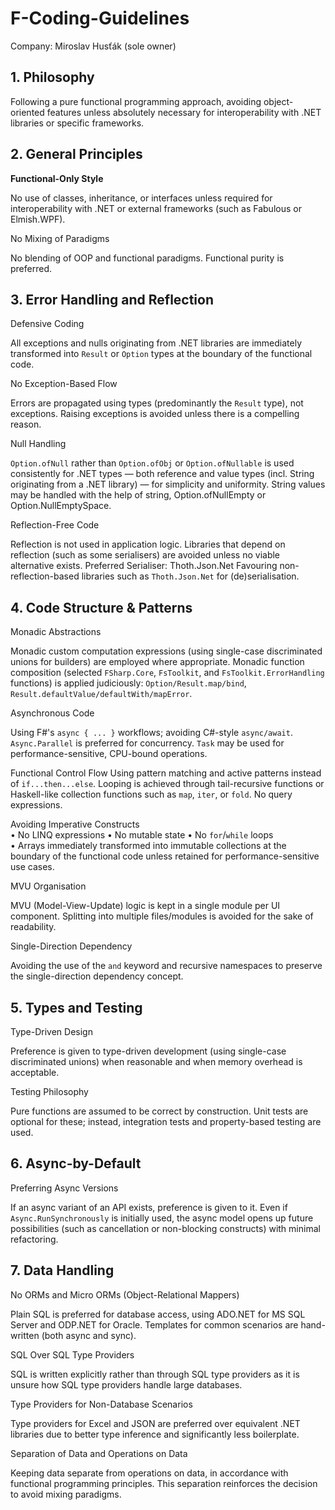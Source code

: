 # F-Coding-Guidelines

Company: Miroslav Husťák (sole owner)

## 1. Philosophy

Following a pure functional programming approach, avoiding object-oriented features unless absolutely necessary for interoperability with .NET libraries or specific frameworks.

## 2. General Principles

**Functional-Only Style**

No use of classes, inheritance, or interfaces unless required for interoperability with .NET or external frameworks (such as Fabulous or Elmish.WPF).

No Mixing of Paradigms

No blending of OOP and functional paradigms. Functional purity is preferred.

## 3. Error Handling and Reflection

Defensive Coding

All exceptions and nulls originating from .NET libraries are immediately transformed into `Result` or `Option` types at the boundary of the functional code.

No Exception-Based Flow

Errors are propagated using types (predominantly the `Result` type), not exceptions. Raising exceptions is avoided unless there is a compelling reason.

Null Handling

`Option.ofNull` rather than `Option.ofObj` or `Option.ofNullable` is used consistently for .NET types — both reference and value types (incl. String originating from a .NET library) — for simplicity and uniformity. String values may be handled with the help of string, Option.ofNullEmpty or Option.NullEmptySpace.  

Reflection-Free Code

Reflection is not used in application logic. Libraries that depend on reflection (such as some serialisers) are avoided unless no viable alternative exists.
Preferred Serialiser: Thoth.Json.Net
Favouring non-reflection-based libraries such as `Thoth.Json.Net` for (de)serialisation.

## 4. Code Structure & Patterns

Monadic Abstractions

Monadic custom computation expressions (using single-case discriminated unions for builders) are employed where appropriate. Monadic function composition (selected `FSharp.Core`, `FsToolkit`, and `FsToolkit.ErrorHandling` functions) is applied judiciously: `Option/Result.map/bind`, `Result.defaultValue/defaultWith/mapError`.

Asynchronous Code

Using F#'s `async { ... }` workflows; avoiding C#-style `async/await`. `Async.Parallel` is preferred for concurrency. `Task` may be used for performance-sensitive, CPU-bound operations.

Functional Control Flow
Using pattern matching and active patterns instead of `if...then...else`. Looping is achieved through tail-recursive functions or Haskell-like collection functions such as `map`, `iter`, or `fold`. No query expressions.

Avoiding Imperative Constructs  
•	No LINQ expressions 
•	No mutable state
•	No `for`/`while` loops  
•	Arrays immediately transformed into immutable collections at the boundary of the functional code unless retained for performance-sensitive use cases.

MVU Organisation

MVU (Model-View-Update) logic is kept in a single module per UI component. Splitting into multiple files/modules is avoided for the sake of readability.

Single-Direction Dependency

Avoiding the use of the `and` keyword and recursive namespaces to preserve the single-direction dependency concept.

## 5. Types and Testing

Type-Driven Design

Preference is given to type-driven development (using single-case discriminated unions) when reasonable and when memory overhead is acceptable.

Testing Philosophy

Pure functions are assumed to be correct by construction. Unit tests are optional for these; instead, integration tests and property-based testing are used.

## 6. Async-by-Default

Preferring Async Versions

If an async variant of an API exists, preference is given to it. Even if `Async.RunSynchronously` is initially used, the async model opens up future possibilities (such as cancellation or non-blocking constructs) with minimal refactoring.

## 7. Data Handling

No ORMs and Micro ORMs (Object-Relational Mappers)

Plain SQL is preferred for database access, using ADO.NET for MS SQL Server and ODP.NET for Oracle. Templates for common scenarios are hand-written (both async and sync).

SQL Over SQL Type Providers

SQL is written explicitly rather than through SQL type providers as it is unsure how SQL type providers handle large databases.

Type Providers for Non-Database Scenarios

Type providers for Excel and JSON are preferred over equivalent .NET libraries due to better type inference and significantly less boilerplate.

Separation of Data and Operations on Data

Keeping data separate from operations on data, in accordance with functional programming principles. This separation reinforces the decision to avoid mixing paradigms.


